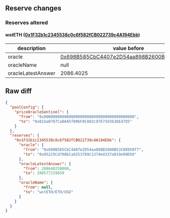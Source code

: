 ## Reserve changes

### Reserves altered

#### wstETH ([0x1F32b1c2345538c0c6f582fCB022739c4A194Ebb](https://optimistic.etherscan.io/address/0x1F32b1c2345538c0c6f582fCB022739c4A194Ebb))

| description | value before | value after |
| --- | --- | --- |
| oracle | [0x698B585CbC4407e2D54aa898B2600B53C68958f7](https://optimistic.etherscan.io/address/0x698B585CbC4407e2D54aa898B2600B53C68958f7) | [0x05225Cd708bCa9253789C1374e4337a019e99D56](https://optimistic.etherscan.io/address/0x05225Cd708bCa9253789C1374e4337a019e99D56) |
| oracleName | null | wstETH/ETH/USD |
| oracleLatestAnswer | 2086.4025 | 2085.77229659 |


## Raw diff

```json
{
  "poolConfig": {
    "priceOracleSentinel": {
      "from": "0x0000000000000000000000000000000000000000",
      "to": "0xB1ba0787Ca0A45f086F8CA03c97E7593636E47D5"
    }
  },
  "reserves": {
    "0x1F32b1c2345538c0c6f582fCB022739c4A194Ebb": {
      "oracle": {
        "from": "0x698B585CbC4407e2D54aa898B2600B53C68958f7",
        "to": "0x05225Cd708bCa9253789C1374e4337a019e99D56"
      },
      "oracleLatestAnswer": {
        "from": 208640250000,
        "to": 208577229659
      },
      "oracleName": {
        "from": null,
        "to": "wstETH/ETH/USD"
      }
    }
  }
}
```